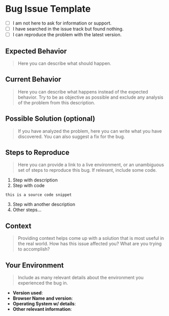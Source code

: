# Bug Issue Template

- [ ] I am not here to ask for information or support.
- [ ] I have searched in the issue track but found nothing.
- [ ] I can reproduce the problem with the latest version.

## Expected Behavior

> Here you can describe what should happen.

## Current Behavior

> Here you can describe what happens instead of the expected behavior. Try to be as objective as possible and exclude any analysis of the problem from this description.

## Possible Solution (optional)

> If you have analyzed the problem, here you can write what you have discovered. You can also suggest a fix for the bug.

## Steps to Reproduce

> Here you can provide a link to a live environment, or an unambiguous set of steps to reproduce this bug. If relevant, include some code.

1. Step with description
2. Step with code

  ```
  this is a source code snippet
  ```

3. Step with another description
4. Other steps...

## Context

> Providing context helps come up with a solution that is most useful in the real world. How has this issue affected you? What are you trying to accomplish?

## Your Environment

> Include as many relevant details about the environment you experienced the bug in.

- **Version used**:
- **Browser Name and version**:
- **Operating System w/ details**:
- **Other relevant information**:
